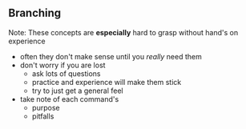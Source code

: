 ## Branching

Note:
These concepts are **especially** hard to grasp without hand's on experience

- often they don't make sense until you _really_ need them
- don't worry if you are lost
    - ask lots of questions
    - practice and experience will make them stick
    - try to just get a general feel
- take note of each command's
    - purpose
    - pitfalls
